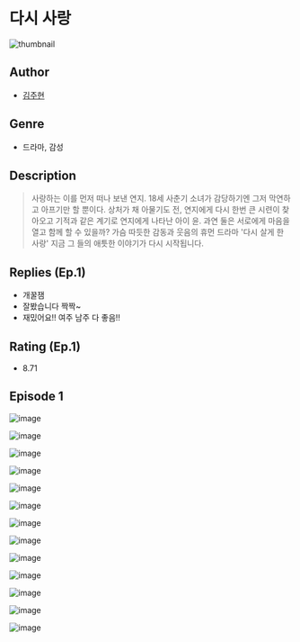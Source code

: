 # 다시 사랑
![thumbnail](https://image-comic.pstatic.net/user_contents_data/challenge_comic/2023/05/25/175763/upload_7378357673339992417_480x623.jpeg)

## Author
- [김주현](https://comic.naver.com/artistTitle?id=175763)

## Genre
- 드라마, 감성

## Description
> 사랑하는 이를 먼저 떠나 보낸 연지. 18세 사춘기 소녀가 감당하기엔 그저 막연하고 아프기만 할 뿐이다. 상처가 채 아물기도 전, 연지에게 다시 한번 큰 시련이 찾아오고 기적과 같은 계기로 연지에게 나타난 아이 윤. 과연 둘은 서로에게 마음을 열고 함께 할 수 있을까? 가슴 따듯한 감동과 웃음의 휴먼 드라마 '다시 살게 한 사랑' 지금 그 들의 애틋한 이야기가 다시 시작됩니다.

## Replies (Ep.1)
- 개꿀잼
- 잘봤습니다 짝짝~
- 재밌어요!! 여주 남주 다 좋음!!

## Rating (Ep.1)
- 8.71

## Episode 1
![image](https://image-comic.pstatic.net/user_contents_data/challenge_comic/2023/05/25/175763/upload_7003997242888958262.jpeg)

![image](https://image-comic.pstatic.net/user_contents_data/challenge_comic/2023/05/25/175763/upload_7305793407143785776.jpeg)

![image](https://image-comic.pstatic.net/user_contents_data/challenge_comic/2023/05/25/175763/upload_7364337814317720377.jpeg)

![image](https://image-comic.pstatic.net/user_contents_data/challenge_comic/2023/05/25/175763/upload_7364619284996306531.jpeg)

![image](https://image-comic.pstatic.net/user_contents_data/challenge_comic/2023/05/25/175763/upload_7148964569622405990.jpeg)

![image](https://image-comic.pstatic.net/user_contents_data/challenge_comic/2023/05/25/175763/upload_7293123733851617638.jpeg)

![image](https://image-comic.pstatic.net/user_contents_data/challenge_comic/2023/05/25/175763/upload_7147324979563999538.jpeg)

![image](https://image-comic.pstatic.net/user_contents_data/challenge_comic/2023/05/25/175763/upload_3846694624611676212.jpeg)

![image](https://image-comic.pstatic.net/user_contents_data/challenge_comic/2023/05/25/175763/upload_4121694589375570230.jpeg)

![image](https://image-comic.pstatic.net/user_contents_data/challenge_comic/2023/05/25/175763/upload_7003208905855821153.jpeg)

![image](https://image-comic.pstatic.net/user_contents_data/challenge_comic/2023/05/25/175763/upload_3558233149118364001.jpeg)

![image](https://image-comic.pstatic.net/user_contents_data/challenge_comic/2023/05/25/175763/upload_3630521859658232678.jpeg)

![image](https://image-comic.pstatic.net/user_contents_data/challenge_comic/2023/05/25/175763/upload_4064046083187553584.jpeg)

